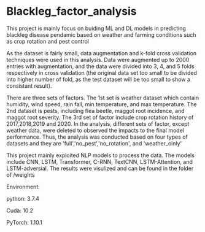 # Blackleg_factor_analysis
This project is mainly focus on buiding ML and DL models in predicting blackleg disease pendamic based on weather and farming conditions such as crop rotation and pest control

As the dataset is fairly small, data augmentation and k-fold cross validation techniques were used in this analysis. Data were augmented up to 2000 entries with augmentation, and the data were divided into 3, 4, and 5 folds respectively in cross validation (the original data set too small to be divided into higher number of fold, as the test dataset will be too small to show a consistant result).

There are three sets of factors. The 1st set is weather dataset which contain humidity, wind speed, rain fall, min temperature, and max temperature. The 2nd dataset is pests, including flea beetle, maggot root incidence, and maggot root severity. The 3rd set of factor include crop rotation history of 2017,2018,2019 and 2020. In the analysis, different sets of factor, except weather data, were deleted to observed the impacts to the final model performance. Thus, the analysis was conducted based on four types of datasets and they are 'full','no_pest','no_rotation', and 'weather_oinly' 

This project mainly exploited NLP models to process the data. The models include CNN, LSTM, Transformer, C-RNN, TextCNN, LSTM-Attention, and LSTM-adversial. The results were visulized and can be found in the folder of /weights  

Environment:

python: 3.7.4

Cuda: 10.2 

PyTorch: 1.10.1
